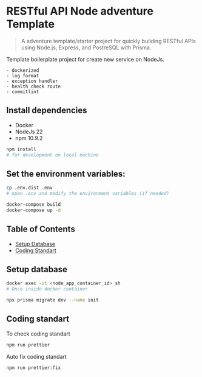 # RESTful API Node adventure Template

> A adventure template/starter project for quickly building RESTful APIs using Node.js, Express, and PostreSQL with Prisma.

Template boilerplate project for create new service on NodeJs.

    - dockerized
    - log format
    - exception handler
    - health check route
    - commitlint

## Install dependencies

-   Docker
-   NodeJs 22
-   npm 10.9.2

```bash
npm install
# for development on local machine
```

## Set the environment variables:

```sh
cp .env.dist .env
# open .env and modify the environment variables (if needed)

docker-compose build
docker-compose up -d
```

## Table of Contents

-   [Setup Database](#setup-database)
-   [Coding Standart](#coding-standart)

## Setup database

```sh
docker exec -it <node_app_container_id> sh
# Once inside docker container

npx prisma migrate dev --name init
```

## Coding standart

To check coding standart

```sh
npm run prettier
```

Auto fix coding standart

```sh
npm run prettier:fix
```
